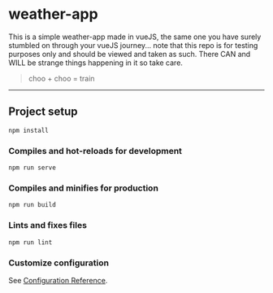 # weather-app

This is a simple weather-app made in vueJS, the same one you have surely stumbled on through your vueJS journey... note that this repo is for testing purposes only and should be viewed and taken as such. There CAN and WILL be strange things happening in it so take care. 

> choo + choo = train 

------------------------------------------------------

## Project setup
```
npm install
```

### Compiles and hot-reloads for development
```
npm run serve
```

### Compiles and minifies for production
```
npm run build
```

### Lints and fixes files
```
npm run lint
```

### Customize configuration
See [Configuration Reference](https://cli.vuejs.org/config/).
